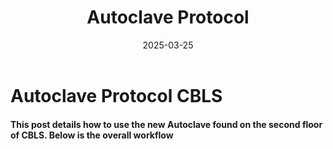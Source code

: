 ﻿---
layout: post
title: Autoclave Protocol
date: '2025-03-25'
categories: Protocols
tags: [Autoclave, Protocol]
---

# Autoclave Protocol CBLS

#### This post details how to use the new Autoclave found on the second floor of CBLS. Below is the overall workflow 


